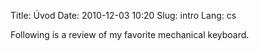 Title: Úvod
Date: 2010-12-03 10:20
Slug: intro
Lang: cs

Following is a review of my favorite mechanical keyboard.
